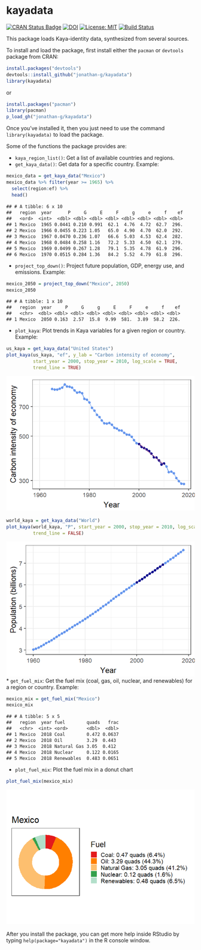 kayadata
========

[![CRAN Status
Badge](https://www.r-pkg.org/badges/version-last-release/kayadata)](https://cran.r-project.org/package=kayadata)
[![DOI](https://zenodo.org/badge/108232691.svg)](https://zenodo.org/badge/latestdoi/108232691)
[![License:
MIT](https://img.shields.io/badge/License-MIT-yellow.svg)](https://opensource.org/licenses/MIT)
[![Build
Status](https://travis-ci.org/jonathan-g/kayadata.svg?branch=master)](https://github.com/jonathan-g/kayadata/commits/master)

This package loads Kaya-identity data, synthesized from several sources.

To install and load the package, first install either the `pacman` or
`devtools` package from CRAN:

``` r
install.packages("devtools")
devtools::install_github("jonathan-g/kayadata")
library(kayadata)
```

or

``` r
install.packages("pacman")
library(pacman)
p_load_gh("jonathan-g/kayadata")
```

Once you’ve installed it, then you just need to use the command
`library(kayadata)` to load the package.

Some of the functions the package provides are:

-   `kaya_region_list()`: Get a list of available countries and regions.
-   `get_kaya_data()`: Get data for a specific country. Example:

``` r
mexico_data = get_kaya_data("Mexico") 
mexico_data %>% filter(year >= 1965) %>% 
  select(region:ef) %>%
  head()
```

    ## # A tibble: 6 x 10
    ##   region  year      P     G     E     F     g     e     f    ef
    ##   <ord>  <int>  <dbl> <dbl> <dbl> <dbl> <dbl> <dbl> <dbl> <dbl>
    ## 1 Mexico  1965 0.0441 0.210 0.991  62.1  4.76  4.72  62.7  296.
    ## 2 Mexico  1966 0.0455 0.223 1.05   65.0  4.90  4.70  62.0  292.
    ## 3 Mexico  1967 0.0470 0.236 1.07   66.6  5.03  4.53  62.4  282.
    ## 4 Mexico  1968 0.0484 0.258 1.16   72.2  5.33  4.50  62.1  279.
    ## 5 Mexico  1969 0.0499 0.267 1.28   79.1  5.35  4.78  61.9  296.
    ## 6 Mexico  1970 0.0515 0.284 1.36   84.2  5.52  4.79  61.8  296.

-   `project_top_down()`: Project future population, GDP, energy use,
    and emissions. Example:

``` r
mexico_2050 = project_top_down("Mexico", 2050)
mexico_2050
```

    ## # A tibble: 1 x 10
    ##   region  year     P     G     g     E     F     e     f    ef
    ##   <chr>  <dbl> <dbl> <dbl> <dbl> <dbl> <dbl> <dbl> <dbl> <dbl>
    ## 1 Mexico  2050 0.163  2.57  15.8  9.99  581.  3.89  58.2  226.

-   `plot_kaya`: Plot trends in Kaya variables for a given region or
    country. Example:

``` r
us_kaya = get_kaya_data("United States")
plot_kaya(us_kaya, "ef", y_lab = "Carbon intensity of economy",
          start_year = 2000, stop_year = 2010, log_scale = TRUE,
          trend_line = TRUE)
```

![](man/figures/plot-kaya-1.png)

``` r
world_kaya = get_kaya_data("World")
plot_kaya(world_kaya, "P", start_year = 2000, stop_year = 2010, log_scale = FALSE,
          trend_line = FALSE)
```

![](man/figures/plot-kaya-world-1.png) \* `get_fuel_mix`: Get the fuel
mix (coal, gas, oil, nuclear, and renewables) for a region or country.
Example:

``` r
mexico_mix = get_fuel_mix("Mexico")
mexico_mix
```

    ## # A tibble: 5 x 5
    ##   region  year fuel        quads   frac
    ##   <chr>  <int> <ord>       <dbl>  <dbl>
    ## 1 Mexico  2018 Coal        0.472 0.0637
    ## 2 Mexico  2018 Oil         3.29  0.443 
    ## 3 Mexico  2018 Natural Gas 3.05  0.412 
    ## 4 Mexico  2018 Nuclear     0.122 0.0165
    ## 5 Mexico  2018 Renewables  0.483 0.0651

-   `plot_fuel_mix`: Plot the fuel mix in a donut chart

``` r
plot_fuel_mix(mexico_mix)
```

![](man/figures/plot-fuel-mix-1.png)

After you install the package, you can get more help inside RStudio by
typing `help(package="kayadata")` in the R console window.
